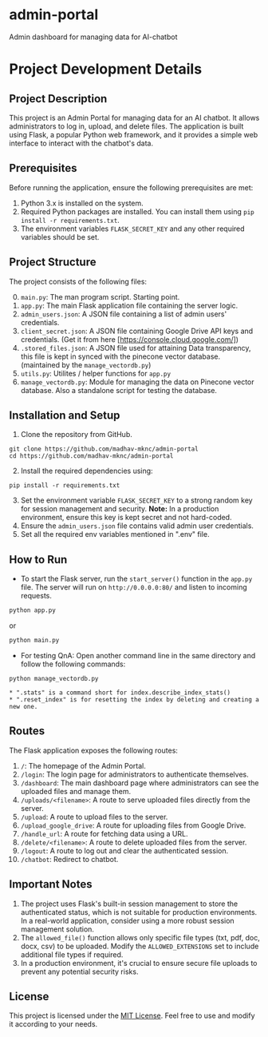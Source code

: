 # admin-portal
Admin dashboard for managing data for AI-chatbot


# Project Development Details

## Project Description
This project is an Admin Portal for managing data for an AI chatbot. It allows administrators to log in, upload, and delete files. The application is built using Flask, a popular Python web framework, and it provides a simple web interface to interact with the chatbot's data.

## Prerequisites
Before running the application, ensure the following prerequisites are met:

1. Python 3.x is installed on the system.
2. Required Python packages are installed. You can install them using `pip install -r requirements.txt`.
3. The environment variables `FLASK_SECRET_KEY` and any other required variables should be set.

## Project Structure
The project consists of the following files:

0. `main.py`: The man program script. Starting point.
1. `app.py`: The main Flask application file containing the server logic.
2. `admin_users.json`: A JSON file containing a list of admin users' credentials.
3. `client_secret.json`: A JSON file containing Google Drive API keys and credentials. (Get it from here [https://console.cloud.google.com/])
4. `.stored_files.json`: A JSON file used for attaining Data transparency, this file is kept in synced with the pinecone vector database. (maintained by the `manage_vectordb.py`)
5. `utils.py`: Utilites / helper functions for `app.py`
6. `manage_vectordb.py`: Module for managing the data on Pinecone vector database. Also a standalone script for testing the database.

## Installation and Setup
1. Clone the repository from GitHub.

```(bash)
git clone https://github.com/madhav-mknc/admin-portal
cd https://github.com/madhav-mknc/admin-portal
```
2. Install the required dependencies using:
```(bash)
pip install -r requirements.txt
```
3. Set the environment variable `FLASK_SECRET_KEY` to a strong random key for session management and security. **Note:** In a production environment, ensure this key is kept secret and not hard-coded.
4. Ensure the `admin_users.json` file contains valid admin user credentials.
5. Set all the required env variables mentioned in ".env" file.

## How to Run
- To start the Flask server, run the `start_server()` function in the `app.py` file. The server will run on `http://0.0.0.0:80/` and listen to incoming requests.

```bash
python app.py
```
or 
```bash
python main.py
```

- For testing QnA: Open another command line in the same directory and follow the following commands:
```(bash)
python manage_vectordb.py
```

    * ".stats" is a command short for index.describe_index_stats()
    * ".reset_index" is for resetting the index by deleting and creating a new one.

## Routes
The Flask application exposes the following routes:

1. `/`: The homepage of the Admin Portal.
2. `/login`: The login page for administrators to authenticate themselves.
3. `/dashboard`: The main dashboard page where administrators can see the uploaded files and manage them.
4. `/uploads/<filename>`: A route to serve uploaded files directly from the server.
5. `/upload`: A route to upload files to the server.
6. `/upload_google_drive`: A route for uploading files from Google Drive.
7. `/handle_url`: A route for fetching data using a URL.
6. `/delete/<filename>`: A route to delete uploaded files from the server.
7. `/logout`: A route to log out and clear the authenticated session.
8. `/chatbot`: Redirect to chatbot.

## Important Notes
1. The project uses Flask's built-in session management to store the authenticated status, which is not suitable for production environments. In a real-world application, consider using a more robust session management solution.
2. The `allowed_file()` function allows only specific file types (txt, pdf, doc, docx, csv) to be uploaded. Modify the `ALLOWED_EXTENSIONS` set to include additional file types if required.
3. In a production environment, it's crucial to ensure secure file uploads to prevent any potential security risks.

## License
This project is licensed under the [MIT License](LICENSE). Feel free to use and modify it according to your needs.